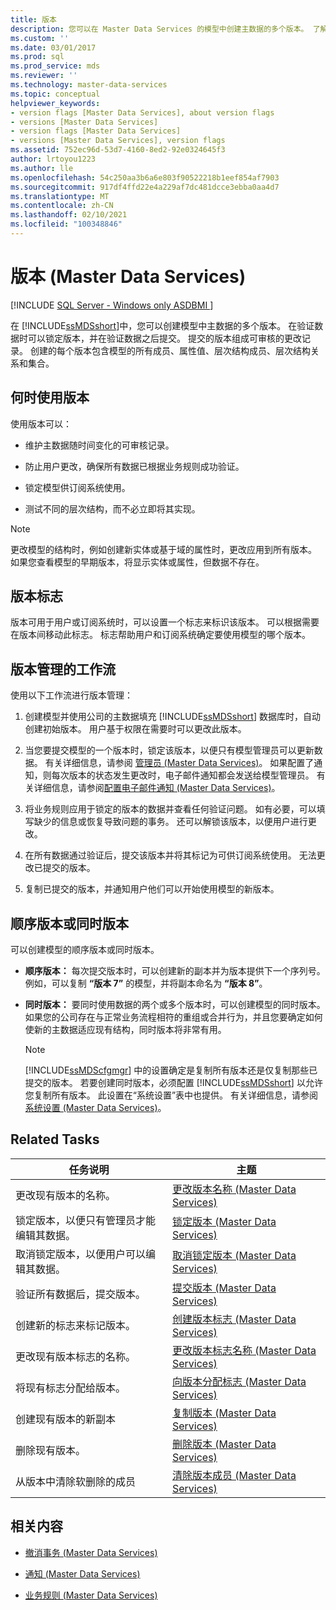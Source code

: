 ```yaml
---
title: 版本
description: 您可以在 Master Data Services 的模型中创建主数据的多个版本。 了解版本以及何时使用它们。
ms.custom: ''
ms.date: 03/01/2017
ms.prod: sql
ms.prod_service: mds
ms.reviewer: ''
ms.technology: master-data-services
ms.topic: conceptual
helpviewer_keywords:
- version flags [Master Data Services], about version flags
- versions [Master Data Services]
- version flags [Master Data Services]
- versions [Master Data Services], version flags
ms.assetid: 752ec96d-53d7-4160-8ed2-92e0324645f3
author: lrtoyou1223
ms.author: lle
ms.openlocfilehash: 54c250aa3b6a6e803f90522218b1eef854af7903
ms.sourcegitcommit: 917df4ffd22e4a229af7dc481dcce3ebba0aa4d7
ms.translationtype: MT
ms.contentlocale: zh-CN
ms.lasthandoff: 02/10/2021
ms.locfileid: "100348846"
---
```

# <a name="versions-master-data-services"></a>版本 (Master Data Services)

[!INCLUDE [SQL Server - Windows only ASDBMI  ](../includes/applies-to-version/sql-windows-only-asdbmi.md)]

  在 [!INCLUDE[ssMDSshort](../includes/ssmdsshort-md.md)]中，您可以创建模型中主数据的多个版本。 在验证数据时可以锁定版本，并在验证数据之后提交。 提交的版本组成可审核的更改记录。 创建的每个版本包含模型的所有成员、属性值、层次结构成员、层次结构关系和集合。  
  
## <a name="when-to-use-versions"></a>何时使用版本  
 使用版本可以：  
  
-   维护主数据随时间变化的可审核记录。  
  
-   防止用户更改，确保所有数据已根据业务规则成功验证。  
  
-   锁定模型供订阅系统使用。  
  
-   测试不同的层次结构，而不必立即将其实现。  
  
> [!NOTE]  
>  更改模型的结构时，例如创建新实体或基于域的属性时，更改应用到所有版本。 如果您查看模型的早期版本，将显示实体或属性，但数据不存在。  
  
## <a name="version-flags"></a>版本标志  
 版本可用于用户或订阅系统时，可以设置一个标志来标识该版本。 可以根据需要在版本间移动此标志。 标志帮助用户和订阅系统确定要使用模型的哪个版本。  
  
## <a name="workflow-for-version-management"></a>版本管理的工作流  
 使用以下工作流进行版本管理：  
  
1.  创建模型并使用公司的主数据填充 [!INCLUDE[ssMDSshort](../includes/ssmdsshort-md.md)] 数据库时，自动创建初始版本。 用户基于权限在需要时可以更改此版本。  
  
2.  当您要提交模型的一个版本时，锁定该版本，以便只有模型管理员可以更新数据。 有关详细信息，请参阅 [管理员 &#40;Master Data Services&#41;](../master-data-services/administrators-master-data-services.md)。 如果配置了通知，则每次版本的状态发生更改时，电子邮件通知都会发送给模型管理员。 有关详细信息，请参阅[配置电子邮件通知 (Master Data Services)](../master-data-services/configure-email-notifications-master-data-services.md)。  
  
3.  将业务规则应用于锁定的版本的数据并查看任何验证问题。 如有必要，可以填写缺少的信息或恢复导致问题的事务。 还可以解锁该版本，以便用户进行更改。  
  
4.  在所有数据通过验证后，提交该版本并将其标记为可供订阅系统使用。 无法更改已提交的版本。  
  
5.  复制已提交的版本，并通知用户他们可以开始使用模型的新版本。  
  
## <a name="sequential-or-simultaneous-versions"></a>顺序版本或同时版本  
 可以创建模型的顺序版本或同时版本。  
  
-   **顺序版本：** 每次提交版本时，可以创建新的副本并为版本提供下一个序列号。 例如，可以复制 **“版本 7”** 的模型，并将副本命名为 **“版本 8”**。  
  
-   **同时版本：** 要同时使用数据的两个或多个版本时，可以创建模型的同时版本。 如果您的公司存在与正常业务流程相符的重组或合并行为，并且您要确定如何使新的主数据适应现有结构，同时版本将非常有用。  
  
    > [!NOTE]  
    >  [!INCLUDE[ssMDScfgmgr](../includes/ssmdscfgmgr-md.md)] 中的设置确定是复制所有版本还是仅复制那些已提交的版本。 若要创建同时版本，必须配置 [!INCLUDE[ssMDSshort](../includes/ssmdsshort-md.md)] 以允许您复制所有版本。 此设置在“系统设置”表中也提供。 有关详细信息，请参阅[系统设置 (Master Data Services)](../master-data-services/system-settings-master-data-services.md)。  
  
## <a name="related-tasks"></a>Related Tasks  
  
|任务说明|主题|  
|----------------------|-----------|  
|更改现有版本的名称。|[更改版本名称 (Master Data Services)](../master-data-services/change-a-version-name-master-data-services.md)|  
|锁定版本，以便只有管理员才能编辑其数据。|[锁定版本 (Master Data Services)](../master-data-services/lock-a-version-master-data-services.md)|  
|取消锁定版本，以便用户可以编辑其数据。|[取消锁定版本 (Master Data Services)](../master-data-services/unlock-a-version-master-data-services.md)|  
|验证所有数据后，提交版本。|[提交版本 (Master Data Services)](../master-data-services/commit-a-version-master-data-services.md)|  
|创建新的标志来标记版本。|[创建版本标志 (Master Data Services)](../master-data-services/create-a-version-flag-master-data-services.md)|  
|更改现有版本标志的名称。|[更改版本标志名称 (Master Data Services)](../master-data-services/change-a-version-flag-name-master-data-services.md)|  
|将现有标志分配给版本。|[向版本分配标志 (Master Data Services)](../master-data-services/assign-a-flag-to-a-version-master-data-services.md)|  
|创建现有版本的新副本|[复制版本 (Master Data Services)](../master-data-services/copy-a-version-master-data-services.md)|  
|删除现有版本。|[删除版本 (Master Data Services)](../master-data-services/delete-a-version-master-data-services.md)|  
|从版本中清除软删除的成员|[清除版本成员 (Master Data Services)](../master-data-services/purge-version-members-master-data-services.md)|  
  
## <a name="related-content"></a>相关内容  
  
-   [撤消事务 (Master Data Services)](../master-data-services/reverse-a-transaction-master-data-services.md)  
  
-   [通知 (Master Data Services)](../master-data-services/notifications-master-data-services.md)  
  
-   [业务规则 (Master Data Services)](../master-data-services/business-rules-master-data-services.md)  
  
  
